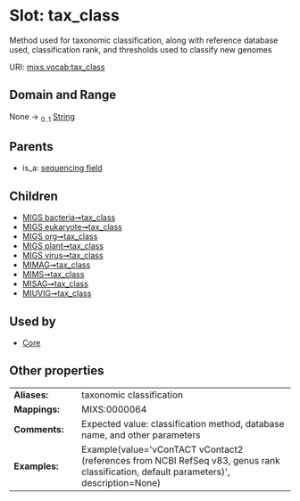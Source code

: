 
# Slot: tax_class


Method used for taxonomic classification, along with reference database used, classification rank, and thresholds used to classify new genomes

URI: [mixs.vocab:tax_class](https://w3id.org/mixs/vocab/tax_class)


## Domain and Range

None &#8594;  <sub>0..1</sub> [String](types/String.md)

## Parents

 *  is_a: [sequencing field](sequencing_field.md)

## Children

 *  [MIGS bacteria➞tax_class](MIGS_bacteria_tax_class.md)
 *  [MIGS eukaryote➞tax_class](MIGS_eukaryote_tax_class.md)
 *  [MIGS org➞tax_class](MIGS_org_tax_class.md)
 *  [MIGS plant➞tax_class](MIGS_plant_tax_class.md)
 *  [MIGS virus➞tax_class](MIGS_virus_tax_class.md)
 *  [MIMAG➞tax_class](MIMAG_tax_class.md)
 *  [MIMS➞tax_class](MIMS_tax_class.md)
 *  [MISAG➞tax_class](MISAG_tax_class.md)
 *  [MIUVIG➞tax_class](MIUVIG_tax_class.md)

## Used by

 * [Core](Core.md)

## Other properties

|  |  |  |
| --- | --- | --- |
| **Aliases:** | | taxonomic classification |
| **Mappings:** | | MIXS:0000064 |
| **Comments:** | | Expected value: classification method, database name, and other parameters |
| **Examples:** | | Example(value='vConTACT vContact2 (references from NCBI RefSeq v83, genus rank classification, default parameters)', description=None) |

